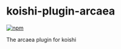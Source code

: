 # koishi-plugin-arcaea

[![npm](https://img.shields.io/npm/v/koishi-plugin-arcaea?style=flat-square)](https://www.npmjs.com/package/koishi-plugin-arcaea)

The arcaea plugin for koishi
